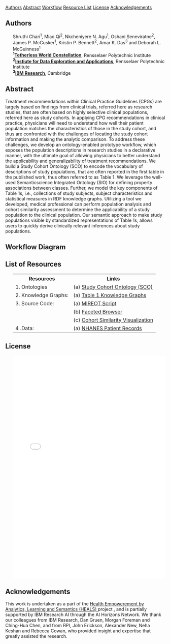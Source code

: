 [Authors](#authors) [Abstract](#abstract) [Workflow](#workflow) [Resource List](#resources) [License](#license)  [Acknowledgements](#acknowledgements)

<article class="mb-5" id="authors">
<content>
<h2>Authors</h2>
 <ul>
 Shruthi Chari<sup>1</sup>, Miao Qi<sup>2</sup>, Nkcheniyere N. Agu<sup>1</sup>, Oshani Seneviratne<sup>2</sup>, James P. McCusker<sup>1</sup>, Kristin P. Bennett<sup>2</sup>, Amar K. Das<sup>3</sup> and Deborah L. McGuinness<sup>1</sup>
  <br>
 <strong><sup>1</sup><a href="https://tw.rpi.edu/">Tetherless World Constellation</a></strong>, Rensselaer Polytechnic Institute
 <br>
 <strong><sup>2</sup><a href="https://idea.rpi.edu/">Instiute for Data Exploration and Applications</a></strong>, Rensselaer Polytechnic Institute
 <br>
 <strong><sup>3</sup><a href="http://www.research.ibm.com/">IBM Research</a></strong>, Cambridge
 </ul>
 </content>
 
<article class="mb-5" id="abstract">
<content>
<h2>Abstract</h2>
 <p>Treatment recommendations within Clinical Practice Guidelines (CPGs) are largely based on findings from clinical trials, referred here as research studies, that are often based on highly selective clinical populations, referred here as study cohorts. In applying CPG recommendations in clinical practice, physicians will need to understand how well their patient population matches the characteristics of those in the study cohort, and thus are confronted with the challenges of locating the study cohort information and making the analytic comparison. To address these challenges, we develop an ontology-enabled prototype workflow, which exposes the population descriptions in research studies in a declarative manner, with the ultimate goal of allowing physicians to better understand the applicability and generalizability of treatment recommendations. We build a Study Cohort Ontology (SCO) to encode the vocabulary of descriptions of study populations, that are often reported in the first table in the published work, thus often referred to as Table 1. We leverage the well-used Semanticscience Integrated Ontology (SIO) for defining property associations between classes. Further, we model the key components of Table 1s, i.e., collections of study subjects, subject characteristics and statistical measures in RDF knowledge graphs. Utilizing a tool we developed, medical professional can perform population analysis and cohort similarity assessment to determine the applicability of a study population to the clinical population. Our semantic approach to make study populations visible by standardized representations of Table 1s, allows users to quickly derive clinically relevant inferences about study populations.</p>
<ul>
  
 </ul>
 </content>
 
 
<article class="mb-5" id="workflow">
<content>
<h2>Workflow Diagram</h2>
<ul>
  
 </ul>
 </content>
 
  
<article class="mb-5" id="resources">
<content>
<h2>List of Resources </h2>
<ul>
 <table style="width:100%">
    <tr>
    <th>Resources</th>
    <th>Links</th> 
  </tr>
  <tr>
    <td>1. Ontologies</td>
    <td> (a) <a href="https://raw.githubusercontent.com/tetherless-world/study-cohort-ontology/master/Ontologies/studycohort.owl">Study Cohort Ontology (SCO)</a></td> 
  </tr>
  <tr>
    <td>2. Knowledge Graphs:</td>
    <td>(a) <a href="./ontology-resource.html#ontologyfile">Table 1 Knowledge Graphs</a> </td> 
  </tr>
  <tr>
    <td>3. Source Code:</td>
    <td>(a) <a href="./ontology-resource.html#ontologyfile">MIREOT Script </a> </td> 
  </tr>
    <tr>
    <td> </td>
    <td> (b) <a href="./ontology-resource.html#ontologyfile">Faceted Browser</a> </td> 
  </tr>
    <tr>
    <td></td>
    <td>(c) <a href="./ontology-resource.html#ontologyfile">Cohort Similarity Visualization</a> </td> 
  </tr>
   <tr>
    <td>4 .Data: </td>
    <td> (a) <a href="./ontology-resource.html#ontologyfile">NHANES Patient Records</a> </td> 
  </tr>
</table>
  
 </ul>
 </content>
 
 <article class="mb-5" id="license">
<content>
<h2>License</h2>
 <ul> 
<iframe src="images/License.pdf" style="width: 100%;height: 700px;border: none;"></iframe>
  </ul>
 </content>
 
 <article class="mb-5" id="acknowledgements">
<content>
 <h2>Acknowledgements</h2>
 <p>This work is undertaken as a part of the <a href="https://science.rpi.edu/biology/news/ibm-and-rensselaer-team-research-chronic-diseases-cognitive-computing"> Health Empowerement by Analytics, Learning and Semantics (HEALS) </a> project , and is  partially supported by IBM Research AI through the AI Horizons Network. We thank our colleagues from IBM Research, Dan Gruen, Morgan Foreman and Ching-Hua Chen, and from RPI, John Erickson, Alexander New, Neha Keshan and Rebecca Cowan, who provided insight and expertise that greatly assisted the research.</p>
<ul>
    
  
 </ul>
 </content>


